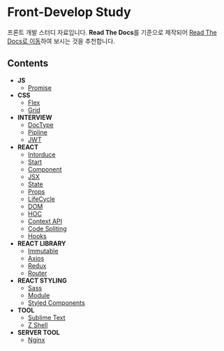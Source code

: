 # Front-Develop Study

프론트 개발 스터디 자료입니다. **Read The Docs**를 기준으로 제작되어 [Read The Docs로 이동](https://hangem-study.readthedocs.io/en/latest/)하여 보시는 것을 추천합니다.

## Contents

- **JS**
    - [Promise](./js/promise.md)
- **CSS**
    - [Flex](./css/flex.md)
    - [Grid](./css/grid.md)
- **INTERVIEW**
    - [DocType](./interview/doctype.md)
    - [Pipline](./interview/pipline.md)
    - [JWT](./interview/jwt.md)
- **REACT**
    - [Intorduce](./react/about.md)
    - [Start](./react/start.md)
    - [Component](./react/component.md)
    - [JSX](./react/jsx.md)
    - [State](./react/state.md)
    - [Props](./react/props.md)
    - [LifeCycle](./react/lifecycle.md)
    - [DOM](./react/dom.md)
    - [HOC](./react/hoc.md)
    - [Context API](./react/context.md)
    - [Code Spliting](./react/code-spliting.md)
    - [Hooks](./react/hooks.md)
- **REACT LIBRARY**
    - [Immutable](./react-library/immutable.md)
    - [Axios](./react-library/axios.md)
    - [Redux](./react-library/redux.md)
    - [Router](./react-library/router.md)
- **REACT STYLING**
    - [Sass](./react-styling/sass.md)
    - [Module](./react-styling/module.md)
    - [Styled Components](./react-styling/styled-components.md)
- **TOOL**
    - [Sublime Text](./tool/sublime-text.md)
    - [Z Shell](./tool/zsh.md)
- **SERVER TOOL**
    - [Nginx](./server-tool/nginx.md)